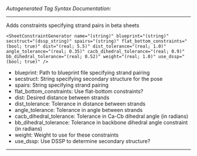 _Autogenerated Tag Syntax Documentation:_

---
Adds constraints specifying strand pairs in beta sheets

```
<SheetConstraintGenerator name="(string)" blueprint="(string)" secstruct="(dssp_string)" spairs="(string)" flat_bottom_constraints="(bool; true)" dist="(real; 5.5)" dist_tolerance="(real; 1.0)" angle_tolerance="(real; 0.35)" cacb_dihedral_tolerance="(real; 0.9)" bb_dihedral_tolerance="(real; 0.52)" weight="(real; 1.0)" use_dssp="(bool; true)" />
```

-   blueprint: Path to blueprint file specifying strand pairing
-   secstruct: String specifying secondary structure for the pose
-   spairs: String specifying strand pairing
-   flat_bottom_constraints: Use flat-bottom constraints?
-   dist: Desired distance between strands
-   dist_tolerance: Tolerance in distance between strands
-   angle_tolerance: Tolerance in angle between strands
-   cacb_dihedral_tolerance: Tolerance in Ca-Cb dihedral angle (in radians)
-   bb_dihedral_tolerance: Tolerance in backbone dihedral angle constraint (in radians)
-   weight: Weight to use for these constraints
-   use_dssp: Use DSSP to determine secondary structure?

---
